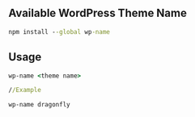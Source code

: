 ## Available WordPress Theme Name ##
```cmd
npm install --global wp-name
```

## Usage ##
```cmd
wp-name <theme name>

//Example

wp-name dragonfly
```